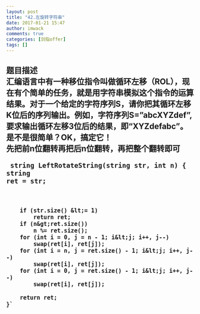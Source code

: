 ```yaml
---
layout: post
title: "42.左旋转字符串"
date: 2017-01-21 15:47
author: imwack
comments: true
categories: [剑指offer]
tags: []
---
```

<h2 class="subject-item-title">题目描述


<div class="subject-describe">汇编语言中有一种移位指令叫做循环左移（ROL），现在有个简单的任务，就是用字符串模拟这个指令的运算结果。对于一个给定的字符序列S，请你把其循环左移K位后的序列输出。例如，字符序列S=”abcXYZdef”,要求输出循环左移3位后的结果，即“XYZdefabc”。是不是很简单？OK，搞定它！</div>
<div class="subject-describe"></div>
<div class="subject-describe">先把前n位翻转再把后n位翻转，再把整个翻转即可</div>
<div class="subject-describe">


<code class="">    string LeftRotateString(string str, int n) {
        string ret = str;
    
        if (str.size() &lt;= 1)
            return ret;
        if (n&gt;ret.size())
            n %= ret.size();
        for (int i = 0, j = n - 1; i&lt;j; i++, j--)
            swap(ret[i], ret[j]);
        for (int i = n, j = ret.size() - 1; i&lt;j; i++, j--)
            swap(ret[i], ret[j]);
        for (int i = 0, j = ret.size() - 1; i&lt;j; i++, j--)
            swap(ret[i], ret[j]);
    
        return ret;
    }`

&nbsp;

</div>
